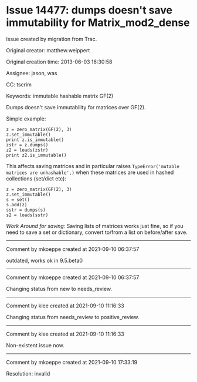 # Issue 14477: dumps doesn't save immutability for Matrix_mod2_dense

Issue created by migration from Trac.

Original creator: matthew.weippert

Original creation time: 2013-06-03 16:30:58

Assignee: jason, was

CC:  tscrim

Keywords: immutable hashable matrix GF(2)

Dumps doesn't save immutability for matrices over GF(2).

Simple example:

```
z = zero_matrix(GF(2), 3)
z.set_immutable()
print z.is_immutable()
zstr = z.dumps()
z2 = loads(zstr)
print z2.is_immutable()
```


This affects saving matrices and in particular raises `TypeError('mutable matrices are unhashable',)` when these matrices are used in hashed collections (set/dict etc):

```
z = zero_matrix(GF(2), 3)
z.set_immutable()
s = set()
s.add(z)
sstr = dumps(s)
s2 = loads(sstr)
```


*Work Around for saving:*
Saving lists of matrices works just fine, so if you need to save a set or dictionary, convert to/from a list on before/after save.


---

Comment by mkoeppe created at 2021-09-10 06:37:57

outdated, works ok in 9.5.beta0


---

Comment by mkoeppe created at 2021-09-10 06:37:57

Changing status from new to needs_review.


---

Comment by klee created at 2021-09-10 11:16:33

Changing status from needs_review to positive_review.


---

Comment by klee created at 2021-09-10 11:16:33

Non-existent issue now.


---

Comment by mkoeppe created at 2021-09-10 17:33:19

Resolution: invalid
